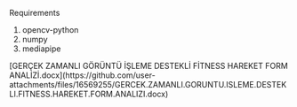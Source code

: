 Requirements <br/>
<ol>
  <li>opencv-python<br/></li>
  <li>numpy<br/></li>
  <li>mediapipe<br/></li>
</ol>
[GERÇEK ZAMANLI GÖRÜNTÜ İŞLEME DESTEKLİ FİTNESS HAREKET FORM ANALİZİ.docx](https://github.com/user-attachments/files/16569255/GERCEK.ZAMANLI.GORUNTU.ISLEME.DESTEKLI.FITNESS.HAREKET.FORM.ANALIZI.docx)
